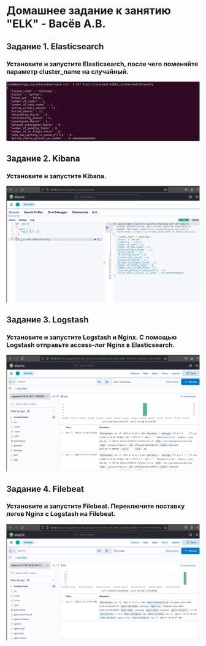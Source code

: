 # Домашнее задание к занятию "ELK" - Васёв А.В.

## Задание 1. Elasticsearch
### Установите и запустите Elasticsearch, после чего поменяйте параметр cluster_name на случайный.

![alt text](https://github.com/rus42/ELK/blob/main/Task_1.png)

## Задание 2. Kibana
### Установите и запустите Kibana.

![alt text](https://github.com/rus42/ELK/blob/main/Task_2.png)

## Задание 3. Logstash
### Установите и запустите Logstash и Nginx. С помощью Logstash отправьте access-лог Nginx в Elasticsearch.

![alt text](https://github.com/rus42/ELK/blob/main/Task_3.png)

## Задание 4. Filebeat
### Установите и запустите Filebeat. Переключите поставку логов Nginx с Logstash на Filebeat.

![alt text](https://github.com/rus42/ELK/blob/main/Task_4.png)



